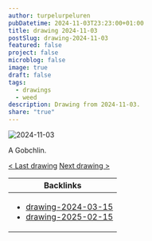 ```yaml
---
author: turpelurpeluren
pubDatetime: 2024-11-03T23:23:00+01:00
title: drawing 2024-11-03
postSlug: drawing-2024-11-03
featured: false
project: false
microblog: false
image: true
draft: false
tags:
  - drawings
  - weed
description: Drawing from 2024-11-03.
share: "true"
---
```


![2024-11-03](@assets/images/gobchlin.jpg)

A Gobchlin.

[< Last drawing](/posts/drawing-2024-03-15) [Next drawing >](/posts/drawing-2025-02-15)

| Backlinks                                                                                                               |
| ----------------------------------------------------------------------------------------------------------------------- |
| <ul><li>[drawing-2024-03-15](/posts/drawing-2024-03-15)</li><li>[drawing-2025-02-15](/posts/drawing-2025-02-15)</li></ul> |
